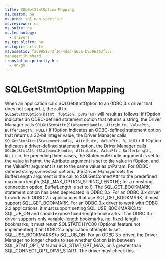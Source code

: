 ```yaml
---
title: SQLGetStmtOption Mapping
ms.custom: na
ms.prod: sql-non-specified
ms.reviewer: na
ms.suite: na
ms.technology: 
  - drivers
ms.tgt_pltfrm: na
ms.topic: article
ms.assetid: fa599517-3f3e-4dad-a65a-b8596ae3f330
manager:jhubbard
translation.priority.ht: 
  - en-gb
---
```

# SQLGetStmtOption Mapping
<?xml version="1.0" encoding="utf-8"?>
<developerReferenceWithoutSyntaxDocument xmlns="http://ddue.schemas.microsoft.com/authoring/2003/5" xmlns:xlink="http://www.w3.org/1999/xlink" xmlns:xsi="http://www.w3.org/2001/XMLSchema-instance" xsi:schemaLocation="http://ddue.schemas.microsoft.com/authoring/2003/5 http://dduestorage.blob.core.windows.net/ddueschema/developer.xsd">
  <introduction>
    <para>When an application calls <legacyBold>SQLGetStmtOption</legacyBold> to an ODBC 3<legacyItalic>.x</legacyItalic> driver that does not support it, the call to </para>
  </introduction>
  <section>
    <content>
      <code>SQLGetStmtOption(hstmt, fOption, pvParam)</code>
      <para>will result as follows:

</para>
      <list class="bullet">
        <listItem>
          <para>If <legacyItalic>fOption</legacyItalic> indicates an ODBC-defined statement option that returns a string, the Driver Manager calls 
</para>
          <code>SQLGetStmtAttr(StatementHandle, Attribute, ValuePtr, BufferLength, NULL)</code>
        </listItem>
        <listItem>
          <para>If <legacyItalic>fOption</legacyItalic> indicates an ODBC-defined statement option that returns a 32-bit integer value, the Driver Manager calls 
</para>
          <code>SQLGetStmtAttr(StatementHandle, Attribute, ValuePtr, 0, NULL)</code>
        </listItem>
        <listItem>
          <para>If <legacyItalic>fOption</legacyItalic> indicates a driver-defined statement option, the Driver Manager calls 
</para>
          <code>SQLGetStmtAttr(StatementHandle, Attribute, ValuePtr, BufferLength, NULL)</code>
        </listItem>
      </list>
      <para>In the preceding three cases, the <legacyItalic>StatementHandle</legacyItalic> argument is set to the value in <legacyItalic>hstmt</legacyItalic>, the <legacyItalic>Attribute</legacyItalic> argument is set to the value in <legacyItalic>fOption</legacyItalic>, and the <legacyItalic>ValuePtr</legacyItalic> argument is set to the same value as <legacyItalic>pvParam</legacyItalic>.</para>
      <para>For ODBC-defined string connection options, the Driver Manager sets the <legacyItalic>BufferLength</legacyItalic> argument in the call to <legacyBold>SQLGetConnectAttr</legacyBold> to the predefined maximum length (SQL_MAX_OPTION_STRING_LENGTH); for a nonstring connection option, <legacyItalic>BufferLength</legacyItalic> is set to 0. </para>
      <para>The SQL_GET_BOOKMARK statement option has been deprecated in ODBC 3<legacyItalic>.x</legacyItalic>. For an ODBC 3<legacyItalic>.x</legacyItalic> driver to work with ODBC 2.<legacyItalic>x</legacyItalic> applications that use SQL_GET_BOOKMARK, it must support SQL_GET_BOOKMARK. For an ODBC 3<legacyItalic>.x</legacyItalic> driver to work with ODBC 2.<legacyItalic>x</legacyItalic> applications, it must support setting SQL_USE_BOOKMARKS to SQL_UB_ON and should expose fixed-length bookmarks. If an ODBC 3<legacyItalic>.x</legacyItalic> driver supports only variable-length bookmarks, not fixed-length bookmarks, it must return SQLSTATE HYC00 (Optional feature not implemented) if an ODBC 2.<legacyItalic>x</legacyItalic> application attempts to set SQL_USE_BOOKMARKS to SQL_UB_ON. </para>
      <para>For an ODBC 3<legacyItalic>.x</legacyItalic> driver, the Driver Manager no longer checks to see whether <legacyItalic>Option</legacyItalic> is in between SQL_STMT_OPT_MIN and SQL_STMT_OPT_MAX, or is greater than SQL_CONNECT_OPT_DRVR_START. The driver must check this.</para>
    </content>
  </section>
  <relatedTopics />
</developerReferenceWithoutSyntaxDocument>